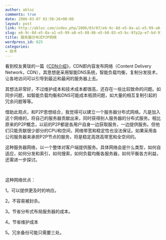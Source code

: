 ```yaml
---
author: abloz
comments: true
date: 2006-03-07 02:50:26+00:00
layout: post
link: http://abloz.com/index.php/2006/03/07/e6-9c-8d-e5-8a-a1-e5-99-a8-e5-88-86-e5-b8-83-e5-bc-8fp2p-e7-bd-91-e7-bb-9c/
slug: e6-9c-8d-e5-8a-a1-e5-99-a8-e5-88-86-e5-b8-83-e5-bc-8fp2p-e7-bd-91-e7-bb-9c
title: 服务器分布式P2P网络
wordpress_id: 625
categories:
- 技术
---
```


看到校友黄琰的一篇《[CDN介绍](http://spaces.msn.com/hotgale/blog/cns!962891D8B71707A1!111.entry)》，CDN即内容发布网络（Content Delivery Network，CDN），其思想是采用智能DNS系统，智能负载均衡，复制分发技术，让各地访问可以引导到最近和最闲的服务器上去。




其想法非常好，不过维护成本和技术成本都很高，还存在一些比较致命的问题。如同步问题，如智能负载均衡和DNS可能成本瓶颈问题，如大量的相互复制引起的冗余问题等等。




借助此观点，和P2P思想结合，我觉得可以建立一个服务器分布式网络。凡是加入这个网络的，将自己的服务器贡献出来，同时获得别人服务器的分布式服务。相比原来的P2P概念，以前的P2P都是各用户自身一边获取服务，一边提供服务。但他们只能贡献很少部分的CPU和空间，网络带宽和稳定性也没法保证。如果采用各公司服务器来承担P2P节点的服务，将是稳定高效高带宽和全空间的。




这种服务器网络，以一个整体对客户端提供服务。具体网络会是什么类型，如何自适应，如何分发和索引，如何搜索，如何负载均衡各服务器，如何平衡各方利益，还需进一步探讨。




 




这种网络优点：




1。可以提供更及时的响应。




2。不容易被封杀。




3。节省分布式布局服务器的成本。




4。节省维护成本




5。冗余备份可能只需要三处。
